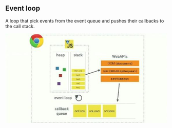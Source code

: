 ## Event loop

A loop that pick events from the event queue and pushes their callbacks to the call stack.

![event loop 1](img/photo_2020-10-09_10-31-11.jpg)
